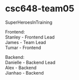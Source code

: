 # csc648-team05

SuperHeroesInTraining

Frontend:  
Stanley - Frontend Lead  
James - Team Lead  
Tumar - Frontend  

Backend:  
Danielle - Backend Lead  
Alex - Backend  
Jianhao - Backend  
